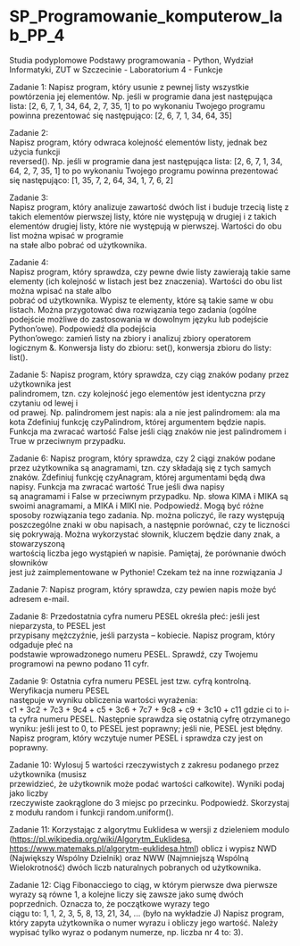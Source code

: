 # SP_Programowanie_komputerow_lab_PP_4
Studia podyplomowe Podstawy programowania - Python, Wydział Informatyki, ZUT w Szczecinie - Laboratorium 4 - Funkcje

Zadanie	1:
Napisz	program,	który	usunie	z	pewnej	listy	wszystkie	powtórzenia	jej	elementów.	Np.	
jeśli	w	programie	dana	jest	następująca	lista:
[2,	6,	7,	1,	34,	64,	2,	7,	35,	1]
to	po	wykonaniu	Twojego	programu	powinna	prezentować	się	następująco:
[2,	6,	7,	1,	34,	64,	35]

Zadanie	2:	
Napisz	 program,	 który	 odwraca	 kolejność	 elementów	 listy,	 jednak	 bez	 użycia	 funkcji	
reversed().	Np.	jeśli	w	programie	dana	jest	następująca	lista:
[2,	6,	7,	1,	34,	64,	2,	7,	35,	1]
to	po	wykonaniu	Twojego	programu powinna	prezentować	się	następująco:
[1,	35,	7,	2,	64,	34,	1,	7,	6,	2]

Zadanie	3:	
Napisz	 program,	 który	 analizuje	 zawartość	 dwóch	 list	 i	 buduje	 trzecią	 listę	 z	 takich	
elementów	pierwszej	listy,	które	nie	występują	w	drugiej	i	z	 takich	elementów	drugiej	
listy,	które	nie	występują	w	pierwszej. Wartości	do	obu	list	można	wpisać	w	programie	
na	stałe	albo	pobrać	od	użytkownika.

Zadanie	4:	
Napisz program, który sprawdza, czy pewne dwie listy zawierają takie same elementy (ich
kolejność w listach jest bez znaczenia). Wartości	do	obu	list	można	wpisać	na	stałe	albo	
pobrać	od	użytkownika.	Wypisz	te	elementy,	które	są	takie	same	w	obu	listach.
Można	 przygotować	 dwa	 rozwiązania	 tego	 zadania	 (ogólne	 podejście	 możliwe	 do	
zastosowania w	dowolnym	języku	lub	podejście	Python’owe).	Podpowiedź	dla	podejścia	
Python’owego:	 zamień	 listy	 na	 zbiory	 i	 analizuj	 zbiory	 operatorem	 logicznym	 &.	
Konwersja	listy	do	zbioru:	set(),	konwersja	zbioru	do	listy:	list().	

Zadanie 5:
Napisz	 program,	 który	 sprawdza,	 czy	 ciąg	 znaków	 podany	 przez	 użytkownika	 jest	
palindromem,	tzn.	czy	kolejność	jego elementów	jest	identyczna	przy	czytaniu	od	lewej	i	
od	prawej.	Np.	palindromem	jest	napis:
ala
a	nie	jest	palindromem:
ala	ma	kota
Zdefiniuj	 funkcję	czyPalindrom,	której	argumentem	będzie	napis.	Funkcja	ma	zwracać	
wartość	False jeśli	ciąg	znaków	nie	jest	palindromem	i	True w	przeciwnym	przypadku.

Zadanie	6:
Napisz	 program,	 który	 sprawdza,	 czy 2	 ciągi	 znaków	 podane	 przez	 użytkownika	 są
anagramami,	tzn.	czy	składają	się	z	tych	samych	znaków.	Zdefiniuj	funkcję	czyAnagram,	
której	argumentami	będą	dwa	napisy.	Funkcja	ma	zwracać	wartość	True jeśli	dwa	napisy	
są	 anagramami	i	False w	 przeciwnym	 przypadku. Np. słowa KIMA i MIKA są swoimi
anagramami, a MIKA i MIKI nie.
Podpowiedź. Mogą	być	różne	sposoby	rozwiązania	tego	zadania.	Np.	można policzyć,	ile	
razy	występują	poszczególne	znaki	w	obu	napisach,	a	następnie	porównać,	czy	te	liczności	
się	pokrywają.	Można	wykorzystać	słownik,	kluczem	będzie	dany	znak,	a	stowarzyszoną	
wartością	liczba	jego	wystąpień	w	napisie.	Pamiętaj,	że	porównanie	dwóch	słowników	
jest	już	zaimplementowane	w	Pythonie! Czekam	też	na	inne	rozwiązania J

Zadanie	7:
Napisz	program,	który	sprawdza,	czy	pewien	napis	może	być	adresem	e-mail.

Zadanie	8:
Przedostatnia	 cyfra	 numeru	 PESEL	 określa	 płeć: jeśli	 jest	 nieparzysta,	 to	 PESEL	 jest	
przypisany	mężczyźnie,	jeśli	parzysta	– kobiecie.	Napisz	program,	który	odgaduje	płeć	na	
podstawie	 wprowadzonego	 numeru	 PESEL. Sprawdź,	 czy	 Twojemu	 programowi	 na	
pewno	podano	11	cyfr.

Zadanie	9:
Ostatnia	 cyfra	 numeru	 PESEL	 jest	 tzw.	 cyfrą	 kontrolną.	 Weryfikacja	 numeru	 PESEL	
następuje	w	wyniku	obliczenia	wartości	wyrażenia:	
c1 +	3c2 +	7c3 +	9c4 +	c5 +	3c6 +	7c7 +	9c8 +	c9 +	3c10 +	c11
gdzie	ci to	i-ta	cyfra	numeru	PESEL. Następnie	sprawdza	się	ostatnią	cyfrę	otrzymanego	
wyniku: jeśli	 jest	 to	 0,	 to	 PESEL	 jest	 poprawny;	 jeśli	 nie,	 PESEL	 jest	 błędny.	 Napisz	
program,	który	wczytuje	numer	PESEL	i sprawdza czy	jest	on	poprawny.

Zadanie	10:
Wylosuj	 5	 wartości rzeczywistych z	 zakresu	 podanego	 przez	 użytkownika	 (musisz	
przewidzieć,	że	 użytkownik	może	 podać	wartości	 całkowite).	Wyniki	podaj	jako	liczby	
rzeczywiste	zaokrąglone	do	3	miejsc	po	przecinku.
Podpowiedź.	Skorzystaj z	modułu	random i	funkcji	random.uniform().

Zadanie	11:
Korzystając	 z	 algorytmu	 Euklidesa	 w	 wersji	 z	 dzieleniem	 modulo	
(https://pl.wikipedia.org/wiki/Algorytm_Euklidesa,	
https://www.matemaks.pl/algorytm-euklidesa.html)
oblicz	i	wypisz	NWD	(Największy	Wspólny	Dzielnik)	oraz	NWW	(Najmniejszą	Wspólną	
Wielokrotność)	dwóch	liczb	naturalnych	pobranych	od	użytkownika.

Zadanie	12:
Ciąg	Fibonacciego	to	ciąg,	w	którym	pierwsze	dwa	pierwsze wyrazy	są	równe	1,	a	kolejne	
liczy	się	zawsze	jako	sumę	dwóch	poprzednich.	Oznacza	to,	że	początkowe	wyrazy	tego	
ciągu	to:	1,	1,	2,	3,	5,	8,	13,	21,	34,	...	(było	na	wykładzie	J)
Napisz	program,	który	zapyta	użytkownika	o	numer	wyrazu	i	obliczy	jego	wartość.	Należy	
wypisać	tylko	wyraz	o	podanym	numerze,	np.	liczba	nr	4	to:	3).
